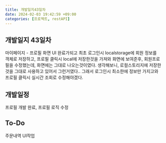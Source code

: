 ```yaml
---
title: 개발일지43일차
date: 2024-02-03 19:42:59 +09:00
categories: [프로젝트, restAPI]
---
```


## 개발일지 43일차
<p> 마이페이지 - 프로필 화면 UI 완료가되고 최초 로그인시 localstorage에 회원 정보를 객체로 저장하고, 프로필 클릭시 local에 저장한것을 가져와 화면에 보여준후, 회원프로필을 수정했는데, 화면에는 그대로 나오는것이였다.
생각해보니, 로컬스토리지에 저장한것을 그대로 사용하고 있어서 그런거였다.. 그래서 로그인시 최소한에 정보만 가지고와 프로필 클릭시 실시간 조회로 수정해야겠다.</p>

## 개발일정
<p>프로필 개발 완료, 프로필 로직 수정</p>

## To-Do
<p>주문내역 UI작업</p>


